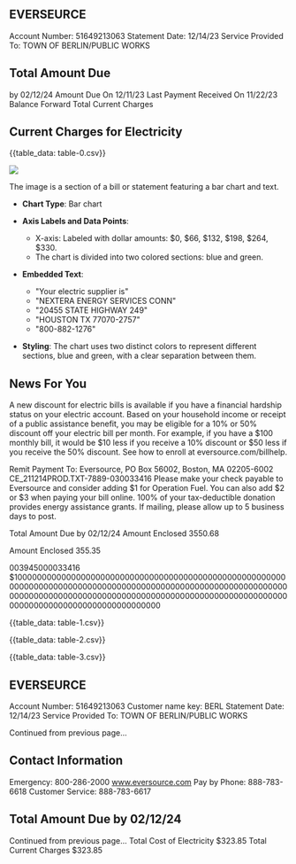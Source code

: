 ## EVERSEURCE

Account Number: 51649213063
Statement Date: 12/14/23
Service Provided To:
TOWN OF BERLIN/PUBLIC WORKS

## Total Amount Due

by $02 / 12 / 24$
Amount Due On 12/11/23
Last Payment Received On 11/22/23
Balance Forward
Total Current Charges

## Current Charges for Electricity

{{table_data: table-0.csv}}

![](images/img-0.jpeg)

The image is a section of a bill or statement featuring a bar chart and text. 

- **Chart Type**: Bar chart
- **Axis Labels and Data Points**:
  - X-axis: Labeled with dollar amounts: $0, $66, $132, $198, $264, $330.
  - The chart is divided into two colored sections: blue and green.
  
- **Embedded Text**:
  - "Your electric supplier is"
  - "NEXTERA ENERGY SERVICES CONN"
  - "20455 STATE HIGHWAY 249"
  - "HOUSTON TX 77070-2757"
  - "800-882-1276"

- **Styling**: The chart uses two distinct colors to represent different sections, blue and green, with a clear separation between them.

## News For You

A new discount for electric bills is available if you have a financial hardship status on your electric account. Based on your household income or receipt of a public assistance benefit, you may be eligible for a $10 \%$ or $50 \%$ discount off your electric bill per month. For example, if you have a $\$ 100$ monthly bill, it would be $\$ 10$ less if you receive a $10 \%$ discount or $\$ 50$ less if you receive the $50 \%$ discount. See how to enroll at eversource.com/billhelp.

Remit Payment To: Eversource, PO Box 56002, Boston, MA 02205-6002
CE_211214PROD.TXT-7889-030033416
Please make your check payable to Eversource and consider adding $\$ 1$ for Operation Fuel.
You can also add $\$ 2$ or $\$ 3$ when paying your bill online. $100 \%$ of your tax-deductible donation provides energy assistance grants. If mailing, please allow up to 5 business days to post.

Total Amount Due
by $02 / 12 / 24$
Amount Enclosed
$3550.68$

Amount Enclosed
$355.35$

003945000033416
$100000000000000000000000000000000000000000000000000000000000000000000000000000000000000000000000000000000000000000000000000000000000000000000000000000000000000000000000000000000000000000000000000000000

{{table_data: table-1.csv}}


{{table_data: table-2.csv}}


{{table_data: table-3.csv}}

## EVERSEURCE

Account Number: 51649213063
Customer name key: BERL
Statement Date: 12/14/23
Service Provided To:
TOWN OF BERLIN/PUBLIC WORKS

Continued from previous page...

## Contact Information

Emergency: 800-286-2000
www.eversource.com
Pay by Phone: 888-783-6618
Customer Service: 888-783-6617

## Total Amount Due by 02/12/24

Continued from previous page...
Total Cost of Electricity
\$323.85
Total Current Charges
\$323.85
